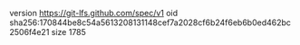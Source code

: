 version https://git-lfs.github.com/spec/v1
oid sha256:170844be8c54a5613208131148cef7a2028cf6b24f6eb6b0ed462bc2506f4e21
size 1785
